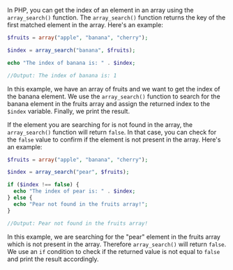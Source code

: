 In PHP, you can get the index of an element in an array using the `array_search()` function. The `array_search()` function returns the key of the first matched element in the array. Here's an example:

```php
$fruits = array("apple", "banana", "cherry");

$index = array_search("banana", $fruits);

echo "The index of banana is: " . $index;

//Output: The index of banana is: 1
```

In this example, we have an array of fruits and we want to get the index of the banana element. We use the `array_search()` function to search for the banana element in the fruits array and assign the returned index to the `$index` variable. Finally, we print the result.

If the element you are searching for is not found in the array, the `array_search()` function will return `false`. In that case, you can check for the `false` value to confirm if the element is not present in the array. Here's an example:

```php
$fruits = array("apple", "banana", "cherry");

$index = array_search("pear", $fruits);

if ($index !== false) {
  echo "The index of pear is: " . $index;
} else {
  echo "Pear not found in the fruits array!";
}

//Output: Pear not found in the fruits array!
```

In this example, we are searching for the "pear" element in the fruits array which is not present in the array. Therefore `array_search()` will return `false`. We use an `if` condition to check if the returned value is not equal to `false` and print the result accordingly.
